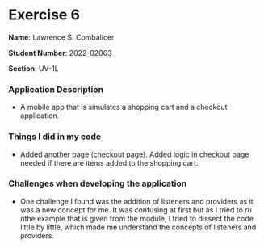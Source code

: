 # Exercise 6

**Name**: Lawrence S. Combalicer

**Student Number**: 2022-02003

**Section**: UV-1L

### Application Description
- A mobile app that is simulates a shopping cart and a checkout application.

### Things I did in my code
- Added another page (checkout page). Added logic in checkout page needed if there are items added to the shopping cart.

### Challenges when developing the application
- One challenge I found was the addition of listeners and providers as it was a new concept for me. It was confusing at first but as I tried to ru nthe example that is given from the module, I tried to dissect the code little by little, which made me understand the concepts of listeners and providers.
